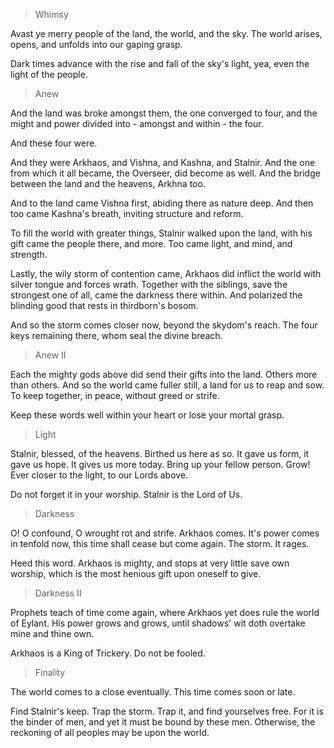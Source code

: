 >Whimsy

Avast ye merry people of the land, the world, and the sky.
The world arises, opens, and unfolds into our gaping grasp.

Dark times advance with the rise and fall of the sky's light, yea, even the light of the people.


>Anew

And the land was broke amongst them, the one converged to four, and the might and power divided into - amongst and within - the four.

And these four were.

And they were Arkhaos, and Vishna, and Kashna, and Stalnir.
And the one from which it all became, the Overseer, did become as well.
And the bridge between the land and the heavens, Arkhna too.

And to the land came Vishna first, abiding there as nature deep.
And then too came Kashna's breath, inviting structure and reform.

To fill the world with greater things, Stalnir walked upon the land, with his gift came the people there, and more. Too came light, and mind, and strength.

Lastly, the wily storm of contention came, Arkhaos did inflict the world with silver tongue and forces wrath.
Together with the siblings, save the strongest one of all, came the darkness there within.
And polarized the blinding good that rests in thirdborn's bosom.

And so the storm comes closer now, beyond the skydom's reach.
The four keys remaining there, whom seal the divine breach.



>Anew II

Each the mighty gods above did send their gifts into the land. 
Others more than others.
And so the world came fuller still, a land for us to reap and sow.
To keep together, in peace, without greed or strife.

Keep these words well within your heart or lose your mortal grasp.



>Light

Stalnir, blessed, of the heavens. Birthed us here as so.
It gave us form, it gave us hope. It gives us more today.
Bring up your fellow person. Grow!
Ever closer to the light, to our Lords above.

Do not forget it in your worship. Stalnir is the Lord of Us.



>Darkness

O! O confound, O wrought rot and strife.
Arkhaos comes. It's power comes in tenfold now, this time shall cease but come again. The storm. It rages.

Heed this word. Arkhaos is mighty, and stops at very little save own worship, which is the most henious gift upon oneself to give.


>Darkness II

Prophets teach of time come again, where Arkhaos yet does rule the world of Eylant. His power grows and grows, until shadows' wit doth overtake mine and thine own.

Arkhaos is a King of Trickery. Do not be fooled.


>Finality

The world comes to a close eventually. This time comes soon or late.

Find Stalnir's keep. Trap the storm. Trap it, and find yourselves free. For it is the binder of men, and yet it must be bound by these men.
Otherwise, the reckoning of all peoples may be upon the world.

